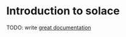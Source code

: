 # Introduction to solace

TODO: write [great documentation](http://jacobian.org/writing/what-to-write/)
